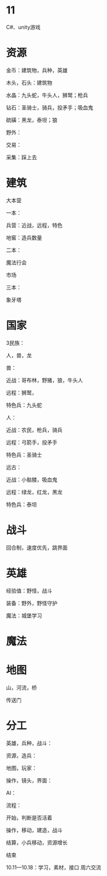 # 11
C#、unity游戏
# 资源

金币：建筑物，兵种，英雄

木头，石头：建筑物

水晶：九头蛇，牛头人，狮鹫；枪兵

钻石：圣骑士，骑兵，投矛手；吸血鬼

硫磺：黑龙，泰坦；狼



野外：



交易：



采集：踩上去

# 建筑

大本营

一本：

兵营：近战，远程，特色

地窖：造兵数量

二本：

魔法行会

市场

三本：

象牙塔







# 国家

3民族：

人，兽，龙

兽：

近战：哥布林，野猪，狼，牛头人

远程：狮鹫，

特色兵：九头蛇

人：

近战：农民，枪兵，骑兵

远程：弓箭手，投矛手

特色兵：圣骑士

远古：

近战：小骷髅，吸血鬼

远程：绿龙，红龙，黑龙

特色兵：泰坦



# 战斗

回合制，速度优先，跳界面



# 英雄

经验值：野怪，战斗

装备：野外，野怪守护

魔法：城堡学习



# 魔法



# 地图

山，河流，桥

传送门



# 分工

英雄，兵种，战斗：



资源，造兵：



地图，玩家：



操作，镜头，界面：



AI：



流程：

开始，判断是否活着

操作，移动，建造，战斗

结算，小兵移动，资源增长

结束



10.11—10.18：学习，素材，接口  周六交流

